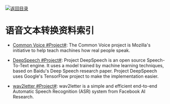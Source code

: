 [![返回目录](https://parg.co/UGo)](https://github.com/wxyyxc1992/Awesome-Links) 


# 语音文本转换资料索引

* [Common Voice #Project#](https://voice.mozilla.org/): The Common Voice project is Mozilla's initiative to help teach machines how real people speak.

* [DeepSpeech #Project#](https://github.com/mozilla/DeepSpeech): Project DeepSpeech is an open source Speech-To-Text engine. It uses a model trained by machine learning techniques, based on Baidu's Deep Speech research paper. Project DeepSpeech uses Google's TensorFlow project to make the implementation easier.

* [wav2letter #Project#](https://parg.co/UM8): wav2letter is a simple and efficient end-to-end Automatic Speech Recognition (ASR) system from Facebook AI Research.
